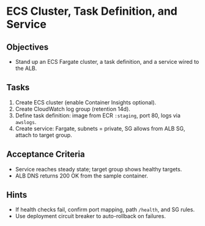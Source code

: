 # ECS Cluster, Task Definition, and Service

## Objectives

- Stand up an ECS Fargate cluster, a task definition, and a service wired to the ALB.

## Tasks

1. Create ECS cluster (enable Container Insights optional).
2. Create CloudWatch log group (retention 14d).
3. Define task definition: image from ECR `:staging`, port 80, logs via `awslogs`.
4. Create service: Fargate, subnets = private, SG allows from ALB SG, attach to target group.

## Acceptance Criteria

- Service reaches steady state; target group shows healthy targets.
- ALB DNS returns 200 OK from the sample container.

## Hints

- If health checks fail, confirm port mapping, path `/health`, and SG rules.
- Use deployment circuit breaker to auto-rollback on failures.
